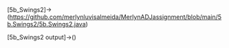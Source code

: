 [5b_Swings2]->(https://github.com/merlynluvisalmeida/MerlynADJassignment/blob/main/5b.Swings2/5b.Swings2.java)

[5b_Swings2 output]->()
